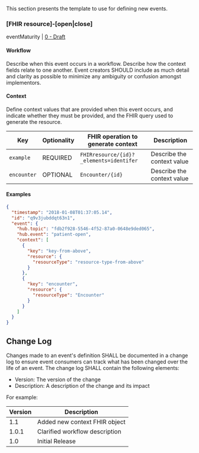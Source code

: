 This section presents the template to use for defining new events. 

### [FHIR resource]-[open|close]

eventMaturity | [0 - Draft](3-0-EventMaturityModel.html)

#### Workflow

Describe when this event occurs in a workflow. Describe how the context fields relate to one another. Event creators SHOULD include as much detail and clarity as possible to minimize any ambiguity or confusion amongst implementors.

#### Context

Define context values that are provided when this event occurs, and indicate whether they must be provided, and the FHIR query used to generate the resource.

Key | Optionality | FHIR operation to generate context | Description
----- | -------- | ---- | ---- 
`example` | REQUIRED | `FHIRresource/{id}?_elements=identifer` | Describe the context value
`encounter` | OPTIONAL | `Encounter/{id}` | Describe the context value

#### Examples

```json
{
  "timestamp": "2018-01-08T01:37:05.14",
  "id": "q9v3jubddqt63n1",
  "event": {
    "hub.topic": "fdb2f928-5546-4f52-87a0-0648e9ded065",
    "hub.event": "patient-open",
    "context": [
      {
        "key": "key-from-above",
        "resource": {
          "resourceType": "resource-type-from-above"
        }
      },
      {
        "key": "encounter",
        "resource": {
          "resourceType": "Encounter"
        } 
      }
    ]
  }
}
```

## Change Log

Changes made to an event's definition SHALL be documented in a change log to ensure event consumers can track what has been changed over the life of an event. The change log SHALL contain the following elements:

- Version: The version of the change
- Description: A description of the change and its impact

For example:

Version | Description
---- | ----
1.1 | Added new context FHIR object
1.0.1 | Clarified workflow description
1.0 | Initial Release


